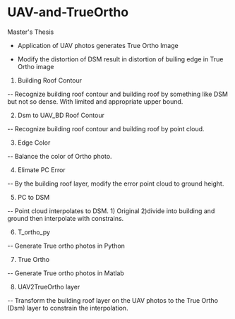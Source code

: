 # UAV-and-TrueOrtho
Master's Thesis

* Application of UAV photos generates True Ortho Image

* Modify the distortion of DSM result in distortion of builing edge in True Ortho image


1. Building Roof Contour

-- Recognize building roof contour and building roof by something like DSM but not so dense. With limited and appropriate upper bound.

2. Dsm to UAV_BD Roof Contour

-- Recognize building roof contour and building roof by point cloud.

3. Edge Color

-- Balance the color of Ortho photo.

4. Elimate PC Error

-- By the building roof layer, modify the error point cloud to ground height.

5. PC to DSM

-- Point cloud interpolates to DSM. 1) Original 2)divide into building and ground then interpolate with constrains.

6. T_ortho_py

-- Generate True ortho photos in Python

7. True Ortho

-- Generate True ortho photos in Matlab

8. UAV2TrueOrtho layer

-- Transform the building roof layer on the UAV photos to the True Ortho (Dsm) layer to constrain the interpolation.
